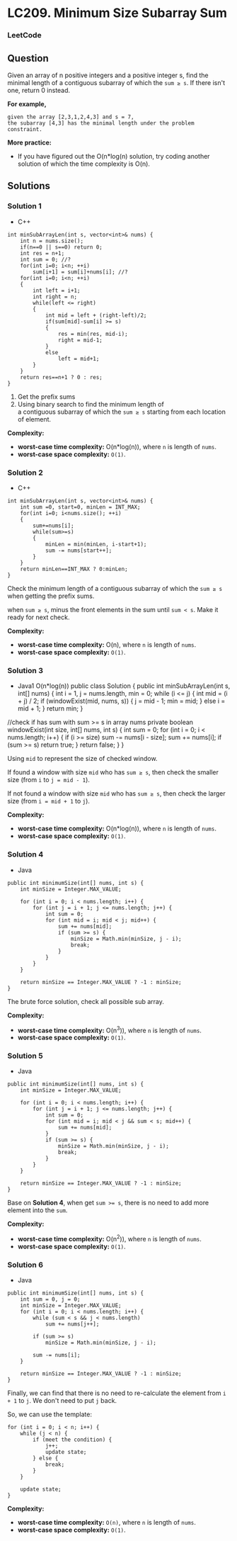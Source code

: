 # LC209. Minimum Size Subarray Sum

### LeetCode

## Question

Given an array of n positive integers and a positive integer s, find the minimal length of a contiguous subarray of which the `sum ≥ s`. If there isn't one, return 0 instead.

**For example,** 
```
given the array [2,3,1,2,4,3] and s = 7,
the subarray [4,3] has the minimal length under the problem constraint.
```

**More practice:**

* If you have figured out the O(n*log(n) solution, try coding another solution of which the time complexity is O(n).

## Solutions

### Solution 1

* C++ 
```
int minSubArrayLen(int s, vector<int>& nums) {
    int n = nums.size();
    if(n==0 || s==0) return 0;
    int res = n+1;
    int sum = 0; //?
    for(int i=0; i<n; ++i)
        sum[i+1] = sum[i]+nums[i]; //?
    for(int i=0; i<n; ++i)
    {
        int left = i+1;
        int right = n;
        while(left <= right)
        {
            int mid = left + (right-left)/2;
            if(sum[mid]-sum[i] >= s)
            {
                res = min(res, mid-i);
                right = mid-1;
            }
            else 
                left = mid+1;
        }
    }
    return res==n+1 ? 0 : res;
}
```

1. Get the prefix sums
2. Using binary search to find the minimum length of a contiguous subarray of which the `sum ≥ s` starting from each location of element.

**Complexity:**

* **worst-case time complexity:** O(n*log(n)), where `n` is length of `nums`.
* **worst-case space complexity:** `O(1)`.

### Solution 2

* C++
```
int minSubArrayLen(int s, vector<int>& nums) {
    int sum =0, start=0, minLen = INT_MAX;
    for(int i=0; i<nums.size(); ++i)
    {
        sum+=nums[i];
        while(sum>=s)
        {
            minLen = min(minLen, i-start+1);
            sum -= nums[start++];
        }
    }
    return minLen==INT_MAX ? 0:minLen;
}
```

Check the minimum length of a contiguous subarray of which the `sum ≥ s` when getting the prefix sums. 

when `sum ≥ s`, minus the front elements in the sum until `sum < s`. Make it ready for next check.

**Complexity:**

* **worst-case time complexity:** O(n), where `n` is length of `nums`.
* **worst-case space complexity:** `O(1)`.

### Solution 3

* Java1 O(n*log(n))
public class Solution {
    public int minSubArrayLen(int s, int[] nums) {
        int i = 1, j = nums.length, min = 0;
        while (i <= j) {
            int mid = (i + j) / 2;
            if (windowExist(mid, nums, s)) {
                j = mid - 1;
                min = mid;
            } else i = mid + 1;
        }
        return min;
    }

//check if has sum with sum >= s in array nums
    private boolean windowExist(int size, int[] nums, int s) {
        int sum = 0;
        for (int i = 0; i < nums.length; i++) {
            if (i >= size) sum -= nums[i - size];
            sum += nums[i];
            if (sum >= s) return true;
        }
        return false;
    }
}

Using `mid` to represent the size of checked window. 

If found a window with size `mid` who has `sum ≥ s`, then check the smaller size (from `i` to `j = mid - 1`).

If not found a window with size `mid` who has `sum ≥ s`, then check the larger size (from `i = mid + 1` to `j`).

**Complexity:**

* **worst-case time complexity:** O(n*log(n)), where `n` is length of `nums`.
* **worst-case space complexity:** `O(1)`.

### Solution 4

* Java
```
public int minimumSize(int[] nums, int s) {
    int minSize = Integer.MAX_VALUE;
    
    for (int i = 0; i < nums.length; i++) {
        for (int j = i + 1; j <= nums.length; j++) {
            int sum = 0;
            for (int mid = i; mid < j; mid++) {
                sum += nums[mid];
                if (sum >= s) {
                    minSize = Math.min(minSize, j - i);
                    break;
                }
            }
        }
    }
    
    return minSize == Integer.MAX_VALUE ? -1 : minSize;
}
```

The brute force solution, check all possible sub array.

**Complexity:**

* **worst-case time complexity:** O(n<sup>3</sup>)), where `n` is length of `nums`.
* **worst-case space complexity:** `O(1)`.

### Solution 5

* Java
```
public int minimumSize(int[] nums, int s) {
    int minSize = Integer.MAX_VALUE;
    
    for (int i = 0; i < nums.length; i++) {
        for (int j = i + 1; j <= nums.length; j++) {
            int sum = 0;
            for (int mid = i; mid < j && sum < s; mid++) {
                sum += nums[mid];
            }
            if (sum >= s) {
                minSize = Math.min(minSize, j - i);
                break;
            }
        }
    }
    
    return minSize == Integer.MAX_VALUE ? -1 : minSize;
}
```

Base on **Solution 4**, when get `sum >= s`, there is no need to add more element into the `sum`.

**Complexity:**

* **worst-case time complexity:** O(n<sup>2</sup>)), where `n` is length of `nums`.
* **worst-case space complexity:** `O(1)`.

### Solution 6

* Java
```
public int minimumSize(int[] nums, int s) {
    int sum = 0, j = 0;
    int minSize = Integer.MAX_VALUE;
    for (int i = 0; i < nums.length; i++) {
        while (sum < s && j < nums.length)
            sum += nums[j++];
        
        if (sum >= s)
            minSize = Math.min(minSize, j - i);
        
        sum -= nums[i];
    }
    
    return minSize == Integer.MAX_VALUE ? -1 : minSize;
}
```

Finally, we can find that there is no need to re-calculate the element from `i + 1` to `j`. We don't need to put `j` back.

So, we can use the template:

```
for (int i = 0; i < n; i++) {
    while (j < n) {
        if (meet the condition) {
            j++;
            update state;
        } else {
            break;
        }
    }

    update state;
}
```

**Complexity:**

* **worst-case time complexity:** `O(n)`, where `n` is length of `nums`.
* **worst-case space complexity:** `O(1)`.